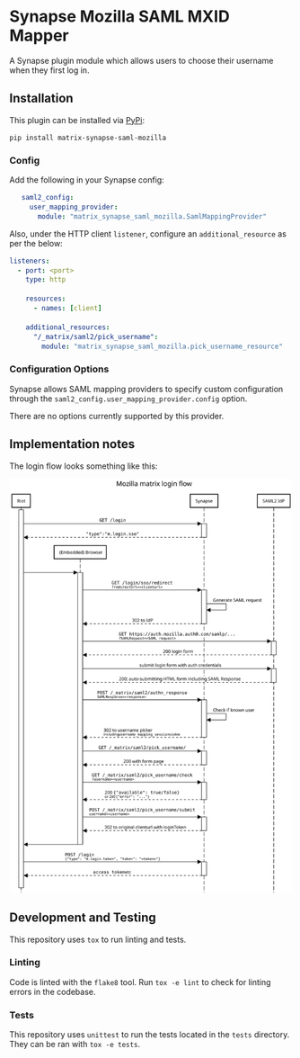 # Synapse Mozilla SAML MXID Mapper

A Synapse plugin module which allows users to choose their username when they
first log in.

## Installation

This plugin can be installed via [PyPi](https://pypi.org):

```
pip install matrix-synapse-saml-mozilla
```

### Config

Add the following in your Synapse config:

```yaml
   saml2_config:
     user_mapping_provider:
       module: "matrix_synapse_saml_mozilla.SamlMappingProvider"
```

Also, under the HTTP client `listener`, configure an `additional_resource` as per
the below:

```yaml
listeners:
  - port: <port>
    type: http

    resources:
      - names: [client]

    additional_resources:
      "/_matrix/saml2/pick_username":
        module: "matrix_synapse_saml_mozilla.pick_username_resource"
```

### Configuration Options

Synapse allows SAML mapping providers to specify custom configuration through the
`saml2_config.user_mapping_provider.config` option.

There are no options currently supported by this provider.

## Implementation notes

The login flow looks something like this:

![login flow](https://raw.githubusercontent.com/matrix-org/matrix-synapse-saml-mozilla/master/doc/login_flow.svg?sanitize=true)

## Development and Testing

This repository uses `tox` to run linting and tests.

### Linting

Code is linted with the `flake8` tool. Run `tox -e lint` to check for linting
errors in the codebase.

### Tests

This repository uses `unittest` to run the tests located in the `tests`
directory. They can be ran with `tox -e tests`.
